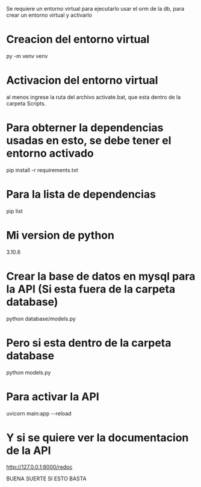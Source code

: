 Se requiere un entorno virtual para ejecutarlo usar el orm de la db, para crear un entorno virtual y activarlo

# Creacion del entorno virtual
py -m venv venv

# Activacion del entorno virtual
al menos ingrese la ruta del archivo activate.bat, que esta dentro de la carpeta Scripts.

# Para obterner la dependencias usadas en esto, se debe tener el entorno activado
pip install -r requirements.txt

# Para la lista de dependencias
pip list

# Mi version de python 
3.10.6

# Crear la base de datos en mysql para la API (Si esta fuera de la carpeta database)
python database/models.py

# Pero si esta dentro de la carpeta database
python models.py

# Para activar la API
uvicorn main:app --reload

# Y si se quiere ver la documentacion de la API
http://127.0.0.1:8000/redoc

BUENA SUERTE SI ESTO BASTA

